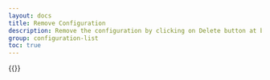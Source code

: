 ```yaml
---
layout: docs
title: Remove Configuration
description: Remove the configuration by clicking on Delete button at bottom of configuration.
group: configuration-list
toc: true
---
```

{{<img configuration-list-remove.png>}}